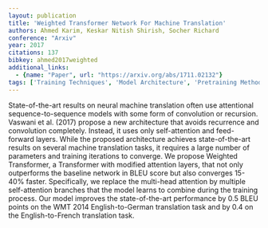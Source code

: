 ```yaml
---
layout: publication
title: 'Weighted Transformer Network For Machine Translation'
authors: Ahmed Karim, Keskar Nitish Shirish, Socher Richard
conference: "Arxiv"
year: 2017
citations: 137
bibkey: ahmed2017weighted
additional_links:
  - {name: "Paper", url: "https://arxiv.org/abs/1711.02132"}
tags: ['Training Techniques', 'Model Architecture', 'Pretraining Methods', 'Attention Mechanism', 'Transformer', 'Applications', 'WMT']
---
```

State-of-the-art results on neural machine translation often use attentional
sequence-to-sequence models with some form of convolution or recursion. Vaswani
et al. (2017) propose a new architecture that avoids recurrence and convolution
completely. Instead, it uses only self-attention and feed-forward layers. While
the proposed architecture achieves state-of-the-art results on several machine
translation tasks, it requires a large number of parameters and training
iterations to converge. We propose Weighted Transformer, a Transformer with
modified attention layers, that not only outperforms the baseline network in
BLEU score but also converges 15-40% faster. Specifically, we replace the
multi-head attention by multiple self-attention branches that the model learns
to combine during the training process. Our model improves the state-of-the-art
performance by 0.5 BLEU points on the WMT 2014 English-to-German translation
task and by 0.4 on the English-to-French translation task.
